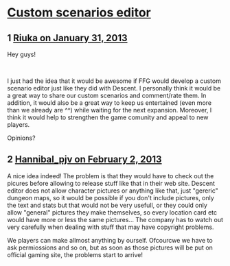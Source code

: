 # [Custom scenarios editor](https://community.fantasyflightgames.com/topic/78519-custom-scenarios-editor/)

## 1 [Riuka on January 31, 2013](https://community.fantasyflightgames.com/topic/78519-custom-scenarios-editor/?do=findComment&comment=756750)

Hey guys!

 

I just had the idea that it would be awesome if FFG would develop a custom scenario editor just like they did with Descent. I personally think it would be a great way to share our custom scenarios and comment/rate them. In addition, it would also be a great way to keep us entertained (even more than we already are ^^) while waiting for the next expansion. Moreover, I think it would help to strengthen the game comunity and appeal to new players.

Opinions?

## 2 [Hannibal_pjv on February 2, 2013](https://community.fantasyflightgames.com/topic/78519-custom-scenarios-editor/?do=findComment&comment=757770)

A nice idea indeed! The problem is that they would have to check out the picures before allowing to release stuff like that in their web site. Descent editor does not allow character pictures or anything like that, just "gereric" dungeon maps, so it would be possible if you don't include pictures, only the text and stats but that would not be very usefull, or they could only allow "general" pictures they make themselves, so every location card etc would have more or less the same pictures… The company has to watch out very carefully when dealing with stuff that may have copyright problems.

We players can make allmost anything by ourself. Ofcourcwe we have to ask permiossions and so on, but as soon as those pictures will be put on official gaming site, the problems start to arrive!

 

 

